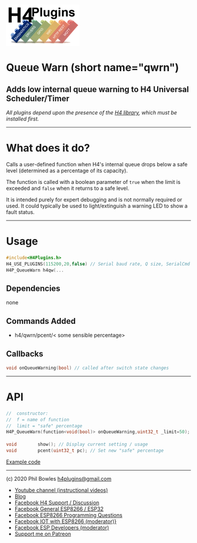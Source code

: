 ![H4P Flyer](/assets/DiagLogo.jpg) 
# Queue Warn (short name="qwrn")

## Adds low internal queue warning to H4 Universal Scheduler/Timer

*All plugins depend upon the presence of the [H4 library](https://github.com/philbowles/H4), which must be installed first.*

---
# What does it do?

Calls a user-defined function when H4's internal queue drops below a safe level (determined as a percentage of its capacity).

The function is called with a boolean parameter of `true` when the limit is exceeded and `false` when it returns to a safe level.

It is intended purely for expert debugging and is not normally required or used. It could typically be used to light/extinguish a warning LED to show a fault status.

---

# Usage

```cpp
#include<H4Plugins.h>
H4_USE_PLUGINS(115200,20,false) // Serial baud rate, Q size, SerialCmd autostop
H4P_QueueWarn h4qw(...
```

## Dependencies

none

## Commands Added

* h4/qwrn/pcent/< some sensible percentage>

## Callbacks

```cpp
void onQueueWarning(bool) // called after switch state changes
```

---

# API

```cpp
//  constructor:
//  f = name of function
//  limit = "safe" percentage
H4P_QueueWarn(function<void(bool)> onQueueWarning,uint32_t _limit=50);

void        show(); // Display current setting / usage
void        pcent(uint32_t pc); // Set new "safe" percentage
```

[Example code](../examples/H4P_QueueWarn/H4P_QueueWarn.ino)

---

(c) 2020 Phil Bowles h4plugins@gmail.com

* [Youtube channel (instructional videos)](https://www.youtube.com/channel/UCYi-Ko76_3p9hBUtleZRY6g)
* [Blog](https://8266iot.blogspot.com)
* [Facebook H4  Support / Discussion](https://www.facebook.com/groups/444344099599131/)
* [Facebook General ESP8266 / ESP32](https://www.facebook.com/groups/2125820374390340/)
* [Facebook ESP8266 Programming Questions](https://www.facebook.com/groups/esp8266questions/)
* [Facebook IOT with ESP8266 (moderator)}](https://www.facebook.com/groups/1591467384241011/)
* [Facebook ESP Developers (moderator)](https://www.facebook.com/groups/ESP8266/)
* [Support me on Patreon](https://patreon.com/esparto)
